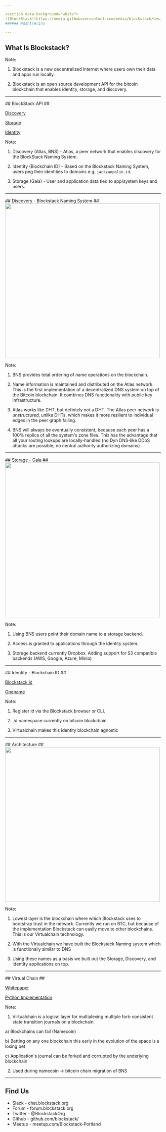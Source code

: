 ```yaml
---

<section data-background="white">
![BlockStack](https://media.githubusercontent.com/media/blockstack/designs/master/logo/external/RGB/logo/blockstack-logo-vertical-bug%402x.png)
###### @dantrevino

---
```


<section data-background="#270f34">

## What Is Blockstack? ##


Note:
1) Blockstack is a new decentralized Internet where users own their data and apps run locally.

2) Blockstack is an open source development API for the bitcoin blockchain that enables identity, storage, and discovery.

---

<section data-background="#270f34">
## BlockStack API ##

[Discovery](https://blockstack.org/whitepaper.pdf)

[Storage](https://github.com/blockstack/blockstack-core/blob/rc-0.14.2/docs/gaia.md)

[Identity](https://blockstack.org/posts/blockchain-identity)


Note:

1) Discovery (Atlas, BNS) - Atlas, a peer network that enables discovery for the BlockStack Naming System.  

2) Identity (Blockchain ID) - Based on the Blockstack Naming System, users peg their identities to domains e.g. `jackzampolin.id`. 

3) Storage (Gaia) - User and application data tied to app/system keys and users.

---

<section data-background="#270f34">
## Discovery - Blockstack Naming System ##

<img src="https://blockstack.org/images/visuals/blockstack-tx-diagram.png" width="500">

Note: 

1) BNS provides total ordering of name operations on the blockchain.

2) Name information is maintained and distributed on the Atlas network.  This is the first implementation of a decentralized DNS system on top of the Bitcoin blockchain. It combines DNS functionality with public key infrastructure.

3) Atlas works like DHT, but defintely not a DHT.  The Atlas peer network is _unstructured_, unlike DHTs, which makes it more resilient to individual edges in the peer graph failing.

4) BNS will always be eventually consistent, because each peer has a 100% replica of all the system's zone files.  This has the advantage that all your routing lookups are locally-handled (no Dyn DNS-like DDoS attacks are possible, no central authority authorizing domains)

---

<section data-background="#270f34">
## Storage - Gaia ##

<img src="https://raw.githubusercontent.com/blockstack/gaia/master/figures/gaia-getfile.png" width="500">

Note:

1) Using BNS users point their domain name to a storage backend. 

2) Access is granted to applications through the identity system. 

3) Storage backend currently Dropbox. Adding support for S3 compatible backends (AWS, Google, Azure, Minio)

---

<section data-background="#270f34">
## Identity - Blockchain ID ##

[Blockstack id](https://blockstack.org/posts/blockchain-identity)

[Onename](https://onename.com)

Note:
1) Register id via the Blockstack browser or CLI.

2) .id namespace currently on bitcoin blockchain

3) Virtualchain makes this identity blockchain agnostic

---

<section data-background="#270f34">
## Architecture ##

<img src="https://blockstack.org/images/visuals/blockstack-architecture-diagram.svg" width="500">

Note:
1) Lowest layer is the blockchain where which Blockstack uses to bootstrap trust in the network. Currently we run on BTC, but because of the implementation Blockstack can easily move to other blockchains. This is our Virtualchain technology.

2) With the Virtualchain we have built the Blockstack Naming system which is functionally similar to DNS

3) Using these names as a basis we built out the Storage, Discovery, and Identity applications on top.  

---

<section data-background="#270f34">
## Virtual Chain ##

[Whitepaper](https://blockstack.org/virtualchain_dccl16.pdf)

[Python Implementation](https://github.com/blockstack/virtualchain)

Note:

1) Virtualchain is a logical layer for multiplexing multiple fork-consistent state transition journals on a blockchain.

  a) Blockchains can fail (Namecoin)
  
  b) Betting on any one blockchain this early in the evolution of the space is a losing bet

  c) Application's journal can be forked and corrupted by the underlying blockchain

2) Used during namecoin -> bitcoin chain migration of BNS

---

## Find Us ##

* Slack - chat.blockstack.org
* Forum - forum.blockstack.org
* Twitter - @BlockstackOrg
* Github - github.com/blockstack/
* Meetup - meetup.com/Blockstack-Portland
